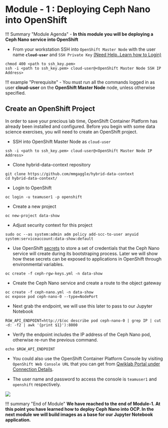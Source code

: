 # Module - 1 : Deploying Ceph Nano into OpenShift

!!! Summary "Module Agenda"
    - **In this module you will be deploying a Ceph Nano service into OpenShift**

- From your workstation SSH into ``OpenShift Master Node`` with the user name **``cloud-user``** and ``SSH Private Key`` [(Need Help..Learn how to Login)](https://ksingh7.github.io/data-show/#accessing-the-lab)

```
chmod 400 <path to ssh_key.pem>
ssh -i <path to ssh_key.pem> cloud-user@<OpenShift Master Node SSH IP Address>
```  

!!! example "Prerequisite"
    - You must run all the commands logged in as user **cloud-user** on the **OpenShift Master Node** node, unless otherwise specified. 

## Create an OpenShift Project

In order to save your precious lab time, OpenShift Container Platform has already been installed and configured. Before you begin with some data science exercises, you will need to create an OpenShift project.

- SSH into OpenShift Master Node as ``cloud-user``

```
ssh -i <path to ssh_key.pem> cloud-user@<OpenShift Master Node IP Address>
```

- Clone hybrid-data-context repository

```
git clone https://github.com/mmgaggle/hybrid-data-context
cd hybrid-data-context/
```

- Login to OpenShift

```
oc login -u teamuser1 -p openshift
```

- Create a new project

```
oc new-project data-show
```

- Adjust security context for this project

```
sudo oc --as system:admin adm policy add-scc-to-user anyuid system:serviceaccount:data-show:default
```

- Use OpenShift [secrets](https://docs.openshift.com/container-platform/3.10/dev_guide/secrets.html) to store a set of credentials that the Ceph Nano service will create during its bootstraping process. Later we will show how these secrets can be exposed to applications in OpenShift through environmental variables.

```
oc create -f ceph-rgw-keys.yml -n data-show
```

- Create the Ceph Nano service and create a route to the object gateway

```
oc create -f ceph-nano.yml -n data-show
oc expose pod ceph-nano-0 --type=NodePort
```

- Next grab the endpoint, we will use this later to pass to our Jupyter Notebook

```
RGW_API_ENDPOINT=http://$(oc describe pod ceph-nano-0 | grep IP | cut -d: -f2 | awk '{print $1}'):8000
```

- Verify the endpoint includes the IP address of the Ceph Nano pod, otherwise re-run the previous command.

```
echo $RGW_API_ENDPOINT
```

- You could also use the OpenShift Container Platform Console by visiting ``OpenShift Web Console URL`` that you can get from [Qwiklab Portal under Connection Details](https://ksingh7.github.io/data-show/#wait-for-lab-provisioning-to-complete).

- The user name and password to access the console is ``teamuser1`` and ``openshift`` respectively.

![](images/data-show-images/ocp-login-screen.png)

!!! summary "End of Module"
    **We have reached to the end of Module-1. At this point you have learned how to deploy Ceph Nano into OCP. In the next module we will build images as a base for our Jupyter Notebook application.**
